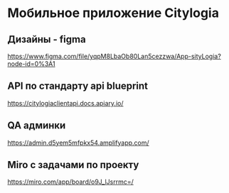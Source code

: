 # Мобильное приложение Citylogia


## Дизайны - figma
https://www.figma.com/file/yqpM8LbaOb80Lan5cezzwa/App-sityLogia?node-id=0%3A1

## API по стандарту api blueprint
https://citylogiaclientapi.docs.apiary.io/


## QA админки
https://admin.d5yem5mfpkx54.amplifyapp.com/

## Miro с задачами по проекту
https://miro.com/app/board/o9J_lJsrrmc=/
